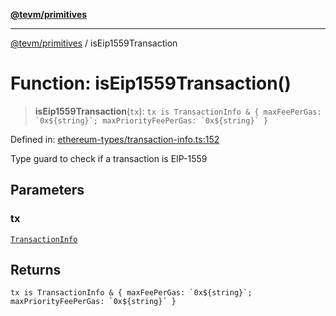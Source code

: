 [**@tevm/primitives**](../README.md)

***

[@tevm/primitives](../globals.md) / isEip1559Transaction

# Function: isEip1559Transaction()

> **isEip1559Transaction**(`tx`): `` tx is TransactionInfo & { maxFeePerGas: `0x${string}`; maxPriorityFeePerGas: `0x${string}` } ``

Defined in: [ethereum-types/transaction-info.ts:152](https://github.com/evmts/primitives/blob/main/src/ethereum-types/transaction-info.ts#L152)

Type guard to check if a transaction is EIP-1559

## Parameters

### tx

[`TransactionInfo`](../interfaces/TransactionInfo.md)

## Returns

`` tx is TransactionInfo & { maxFeePerGas: `0x${string}`; maxPriorityFeePerGas: `0x${string}` } ``
